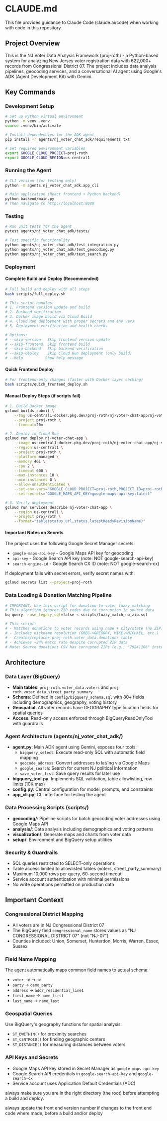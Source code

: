 # CLAUDE.md

This file provides guidance to Claude Code (claude.ai/code) when working with code in this repository.

## Project Overview

This is the NJ Voter Data Analysis Framework (proj-roth) - a Python-based system for analyzing New Jersey voter registration data with 622,000+ records from Congressional District 07. The project includes data analysis pipelines, geocoding services, and a conversational AI agent using Google's ADK (Agent Development Kit) with Gemini.

## Key Commands

### Development Setup
```bash
# Set up Python virtual environment
python -m venv .venv
source .venv/bin/activate

# Install dependencies for the ADK agent
pip install -r agents/nj_voter_chat_adk/requirements.txt

# Set required environment variables
export GOOGLE_CLOUD_PROJECT=proj-roth
export GOOGLE_CLOUD_REGION=us-central1
```

### Running the Agent
```bash
# CLI version (for testing only)
python -m agents.nj_voter_chat_adk.app_cli

# Main application (React frontend + Python backend)
python backend/main.py
# Then navigate to http://localhost:8080
```

### Testing
```bash
# Run unit tests for the agent
pytest agents/nj_voter_chat_adk/tests/

# Test specific functionality
python agents/nj_voter_chat_adk/test_integration.py
python agents/nj_voter_chat_adk/test_geocoding.py
python agents/nj_voter_chat_adk/test_search.py
```

### Deployment

#### Complete Build and Deploy (Recommended)
```bash
# Full build and deploy with all steps
bash scripts/full_deploy.sh

# This script handles:
# 1. Frontend version update and build
# 2. Backend verification
# 3. Docker image build via Cloud Build
# 4. Cloud Run deployment with proper secrets and env vars
# 5. Deployment verification and health checks

# Options:
# --skip-version   Skip frontend version update
# --skip-frontend  Skip frontend build
# --skip-backend   Skip backend verification
# --skip-deploy    Skip Cloud Run deployment (only build)
# --help          Show help message
```

#### Quick Frontend Deploy
```bash
# For frontend-only changes (faster with Docker layer caching)
bash scripts/quick_frontend_deploy.sh
```

#### Manual Deploy Steps (if scripts fail)
```bash
# 1. Build Docker image
gcloud builds submit \
    --tag us-central1-docker.pkg.dev/proj-roth/nj-voter-chat-app/nj-voter-chat-app:latest \
    --project proj-roth \
    --timeout=20m

# 2. Deploy to Cloud Run
gcloud run deploy nj-voter-chat-app \
    --image us-central1-docker.pkg.dev/proj-roth/nj-voter-chat-app/nj-voter-chat-app:latest \
    --region us-central1 \
    --project proj-roth \
    --platform managed \
    --memory 4Gi \
    --cpu 2 \
    --timeout 600 \
    --max-instances 10 \
    --min-instances 0 \
    --allow-unauthenticated \
    --set-env-vars="GOOGLE_CLOUD_PROJECT=proj-roth,PROJECT_ID=proj-roth,CORS_ALLOWED_ORIGINS=https://gwanalytica.ai;https://nj-voter-chat-app-169579073940.us-central1.run.app;http://localhost:3000" \
    --set-secrets="GOOGLE_MAPS_API_KEY=google-maps-api-key:latest"

# 3. Verify deployment
gcloud run services describe nj-voter-chat-app \
    --region us-central1 \
    --project proj-roth \
    --format="table(status.url,status.latestReadyRevisionName)"
```

#### Important Notes on Secrets
The project uses the following Google Secret Manager secrets:
- `google-maps-api-key` - Google Maps API key for geocoding
- `api-key` - Google Search API key (note: NOT google-search-api-key)
- `search-engine-id` - Google Search CX ID (note: NOT google-search-cx)

If deployment fails with secret errors, verify secret names with:
```bash
gcloud secrets list --project=proj-roth
```

### Data Loading & Donation Matching Pipeline
```bash
# IMPORTANT: Use this script for donation-to-voter fuzzy matching
# This algorithm ignores ZIP codes due to corruption in source data
bq query --use_legacy_sql=false < scripts/fuzzy_match_no_zip.sql

# This script:
# - Matches donations to voter records using name + city/state (no ZIP)
# - Includes nickname resolution (GREG->GREGORY, MIKE->MICHAEL, etc.)  
# - Creates/replaces proj-roth.voter_data.donations table
# - Achieves ~24% match rate despite corrupted ZIP data
# Note: Source donations CSV has corrupted ZIPs (e.g., "79241106" instead of "07924")
```

## Architecture

### Data Layer (BigQuery)
- **Main tables**: `proj-roth.voter_data.voters` and `proj-roth.voter_data.street_party_summary`
- **Schema**: Defined in `config/bigquery_schema.sql` with 80+ fields including demographics, geography, voting history
- **Geospatial**: All voter records have GEOGRAPHY type location fields for spatial queries
- **Access**: Read-only access enforced through BigQueryReadOnlyTool with guardrails

### Agent Architecture (agents/nj_voter_chat_adk/)
- **agent.py**: Main ADK agent using Gemini, exposes four tools:
  - `bigquery_select`: Execute read-only SQL with automatic field mapping
  - `geocode_address`: Convert addresses to lat/lng via Google Maps
  - `google_search`: Search for current NJ political information
  - `save_voter_list`: Save query results for later use
- **bigquery_tool.py**: Implements SQL validation, table allowlisting, row limits (10K max)
- **config.py**: Central configuration for model, prompts, and constraints
- **app_cli.py**: CLI interface for testing the agent

### Data Processing Scripts (scripts/)
- **geocoding/**: Pipeline scripts for batch geocoding voter addresses using Google Maps API
- **analysis/**: Data analysis including demographics and voting patterns
- **visualization/**: Generate maps and charts from voter data
- **setup/**: Environment and BigQuery setup utilities

### Security & Guardrails
- SQL queries restricted to SELECT-only operations
- Table access limited to allowlisted tables (voters, street_party_summary)
- Maximum 10,000 rows per query, 60-second timeout
- Service account authentication with minimal permissions
- No write operations permitted on production data

## Important Context

### Congressional District Mapping
- All voters are in NJ Congressional District 07
- The BigQuery field `congressional_name` stores values as "NJ CONGRESSIONAL DISTRICT 07" (not "NJ-07")
- Counties included: Union, Somerset, Hunterdon, Morris, Warren, Essex, Sussex

### Field Name Mapping
The agent automatically maps common field names to actual schema:
- `voter_id` → `id`
- `party` → `demo_party` 
- `address` → `addr_residential_line1`
- `first_name` → `name_first`
- `last_name` → `name_last`

### Geospatial Queries
Use BigQuery's geography functions for spatial analysis:
- `ST_DWITHIN()` for proximity searches
- `ST_CENTROID()` for finding geographic centers
- `ST_DISTANCE()` for measuring distances between voters

### API Keys and Secrets
- Google Maps API key stored in Secret Manager as `google-maps-api-key`
- Google Search API credentials in `google-search-api-key` and `google-search-cx`
- Service account uses Application Default Credentials (ADC)

always make sure you are in the right directory (the root) before attempting a build and deploy.

always update the front end version number if changes to the front end code where made, before a build and/or deploy

